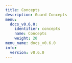 ```yaml
---
title: Concepts
description: Guard Concepts
menu:
  docs_v0.6.0:
    identifier: concepts
    name: Concepts
    weight: 20
menu_name: docs_v0.6.0
info:
  version: v0.6.0
---
```


